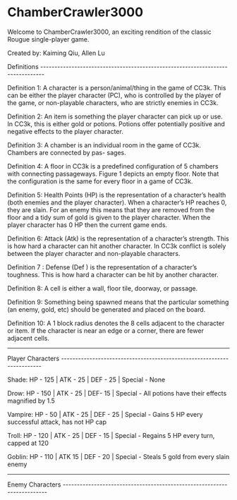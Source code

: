 # ChamberCrawler3000

Welcome to ChamberCrawler3000, an exciting rendition of the classic Rougue single-player game.


Created by: Kaiming Qiu, Allen Lu


Definitions -------------------------------------------------------------------------------


Definition 1: A character is a person/animal/thing in the game of CC3k. This can be either the player character (PC), who is controlled by the player of the game, or non-playable characters, who are strictly enemies in CC3k.


Definition 2: An item is something the player character can pick up or use. In CC3k, this is either gold or potions. Potions offer potentially positive and negative effects to the player character.


Definition 3: A chamber is an individual room in the game of CC3k. Chambers are connected by pas- sages.


Definition 4: A floor in CC3k is a predefined configuration of 5 chambers with connecting passageways. Figure 1 depicts an empty floor. Note that the configuration is the same for every floor in a game of CC3k.


Definition 5: Health Points (HP) is the representation of a character’s health (both enemies and the player character). When a character’s HP reaches 0, they are slain. For an enemy this means that they are removed from the floor and a tidy sum of gold is given to the player character. When the player character has 0 HP then the current game ends.


Definition 6: Attack (Atk) is the representation of a character’s strength. This is how hard a character can hit another character. In CC3k conflict is solely between the player character and non-playable characters.


Definition 7 : Defense (Def ) is the representation of a character’s toughness. This is how hard a character can be hit by another character.


Definition 8: A cell is either a wall, floor tile, doorway, or passage.


Definition 9: Something being spawned means that the particular something (an enemy, gold, etc) should
be generated and placed on the board.


Definition 10: A 1 block radius denotes the 8 cells adjacent to the character or item. If the character is near an edge or a corner, there are fewer adjacent cells.


-----------------------------------------------------------------------------------------


Player Characters -----------------------------------------------------------------------


Shade: HP - 125 | ATK - 25 | DEF - 25 | Special - None

Drow: HP - 150 | ATK - 25 | DEF- 15 | Special - All potions have their effects magnified by 1.5

Vampire: HP - 50 | ATK - 25 | DEF - 25 | Special - Gains 5 HP every successful attack, has not HP cap

Troll: HP - 120 | ATK - 25 | DEF - 15 | Special - Regains 5 HP every turn, capped at 120

Goblin: HP - 110 | ATK  15 | DEF - 20 | Special - Steals 5 gold from every slain enemy


-----------------------------------------------------------------------------------------


Enemy Characters ------------------------------------------------------------------------




